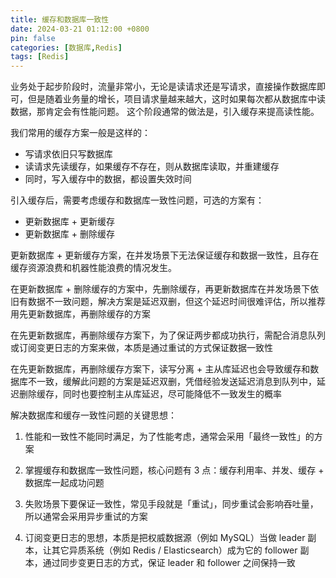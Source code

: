 ```yaml
---
title: 缓存和数据库一致性
date: 2024-03-21 01:12:00 +0800
pin: false 
categories: [数据库,Redis]
tags: [Redis]
---
```



业务处于起步阶段时，流量非常小，无论是读请求还是写请求，直接操作数据库即可，但是随着业务量的增长，项目请求量越来越大，这时如果每次都从数据库中读数据，那肯定会有性能问题。
这个阶段通常的做法是，引入缓存来提高读性能。

我们常用的缓存方案一般是这样的：

- 写请求依旧只写数据库
- 读请求先读缓存，如果缓存不存在，则从数据库读取，并重建缓存
- 同时，写入缓存中的数据，都设置失效时间

引入缓存后，需要考虑缓存和数据库一致性问题，可选的方案有：

- 更新数据库 + 更新缓存
- 更新数据库 + 删除缓存

更新数据库 + 更新缓存方案，在并发场景下无法保证缓存和数据一致性，且存在缓存资源浪费和机器性能浪费的情况发生。

在更新数据库 + 删除缓存的方案中，先删除缓存，再更新数据库在并发场景下依旧有数据不一致问题，解决方案是延迟双删，但这个延迟时间很难评估，所以推荐用先更新数据库，再删除缓存的方案

在先更新数据库，再删除缓存方案下，为了保证两步都成功执行，需配合消息队列或订阅变更日志的方案来做，本质是通过重试的方式保证数据一致性

在先更新数据库，再删除缓存方案下，读写分离 + 主从库延迟也会导致缓存和数据库不一致，缓解此问题的方案是延迟双删，凭借经验发送延迟消息到队列中，延迟删除缓存，同时也要控制主从库延迟，尽可能降低不一致发生的概率

解决数据库和缓存一致性问题的关键思想：

1. 性能和一致性不能同时满足，为了性能考虑，通常会采用「最终一致性」的方案

2. 掌握缓存和数据库一致性问题，核心问题有 3 点：缓存利用率、并发、缓存 + 数据库一起成功问题

3. 失败场景下要保证一致性，常见手段就是「重试」，同步重试会影响吞吐量，所以通常会采用异步重试的方案

4. 订阅变更日志的思想，本质是把权威数据源（例如 MySQL）当做 leader 副本，让其它异质系统（例如 Redis / Elasticsearch）成为它的 follower 副本，通过同步变更日志的方式，保证 leader 和 follower 之间保持一致